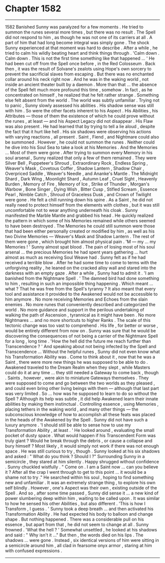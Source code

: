 
# Chapter 1582


---

1582 Banished
Sunny was paralyzed for a few moments .
He tried to summon the runes several more times , but there was no result . The Spell did not respond to him , as though he was not one of its carriers at all . A part of him that had long become integral was simply gone .
The shock Sunny experienced at that moment was hard to describe .
After a while , he tried to calm his wildly beating heart and think things through .
'Calm down . Calm down . This is not the first time something like that happened … '
He had been cut off from the Spell once before , in the Red Colosseum . Back then , it was the result of Solvane's zealots using Hope's own sorcery to prevent the sacrificial slaves from escaping .
But there was no enchanted collar around his neck right now . And he was in the waking world , not inside an ancient theater built by a daemon .
More than that … the absence of the Spell felt much more profound this time , somehow .
In fact , as he concentrated on himself , he realized that he felt rather strange . Something else felt absent from the world .
The world was subtly unfamiliar .
Trying not to panic , Sunny slowly assessed his abilities .
His shadow sense was still with him . So were the other facets inherent to his Aspect . His Abilities , his Attributes — those of them the existence of which he could prove without the runes , at least — and his Aspect Legacy did not disappear .
His Flaw was also present . He had learned that by trying to tell a lie aloud , despite the fact that it hurt like hell .
His six shadows were observing his actions with varying reactions , all present . Saint , Fiend , and Nightmare could also be summoned .
However , he could not summon the runes . Neither could he dive into his Soul Sea to take a look at his Memories .
And the Memories …
Most of them were gone .
After trying to summon every Memory in his soul arsenal , Sunny realized that only a few of them remained .
They were Silver Bell , Puppeteer's Shroud , Extraordinary Rock , Endless Spring , Weaver's Mask , Covetous Coffer , Shadow Lantern , Shadow Chair , Overpriced Saddle , Weaver's Needle , and Ananke's Mantle .
The Midnight Shard , Dark Wing , Moonlight Shard , Autumn Leaf , Cruel Sight , Heavenly Burden , Memory of Fire , Memory of Ice , Strike of Thunder , Morgan's Warbow , Bone Singer , Dying Wish , Bitter Cusp , Stifled Scream , Essence Pearl , Nimble Catch , Shroud of Graceless Dusk , and Crown of Twilight were gone .
He felt a chill running down his spine .
As a Saint , he did not really need to protect himself from the elements with clothes , but it was still uncomfortable not to wear anything underneath his cloak . Sunny manifested the Marble Mantle and grabbed his head .
He quickly realized the pattern in which some of his Memories remained while others seemed to have been destroyed .
The Memories he could still summon were those that had been either personally created or modified by him , as well as his two Divine Memories — Weaver's Mask and Shadow Lantern .
The rest of them were gone , which brought him almost physical pain .
'M — my … my Memories ! '
Sunny almost spat blood .
The pain of losing most of his soul arsenal ... the precious Memories he had spent years gathering ... hurt almost as much as receiving Soul Weave had .
Sunny felt as if he had received a terrible blow .
After he had some time to come to terms with the unforgiving reality , he leaned on the cracked alloy wall and stared into the darkness with an empty gaze .
After a while , Sunny had to admit it .
'I am banished from the Nightmare Spell . '
The damned bird had done something to him , resulting in such an impossible thing happening . Which meant … what ?
That he was free from the Spell's tyranny ?
It also meant that every tool and assistance it provided to the Awakened would not be accessible to him anymore . No more receiving Memories and Echoes from the slain enemies . No more runes that conveniently described and categorized the world . No more guidance and support in the perilous undertaking of walking the path of Ascension , tyrannical as it might have been .
No more Nightmares … and no more shortcuts to higher Ranks .
The scale of this tectonic change was too vast to comprehend . His life , for better or worse , would be entirely different from now on . Sunny was sure that he would be discovering the consequences of not being a carrier of the Nightmare Spell for a long , long time .
'How the hell did the future me reach further than Transcendence ? '
And speaking about not being infected by the Spell and Transcendence …
Without the helpful runes , Sunny did not even know what his Transformation Ability was .
Come to think about it , now that he was a Saint , there were more new things he was supposed to be able to do . Awakened traveled to the Dream Realm when they slept , while Masters could do it at any time … they still needed a Gateway to come back , though .
Saints , however , were akin to miniature Gateways themselves . They were supposed to come and go between the two worlds as they pleased , and could even bring other living beings with them — although that last part was very limited .
So … how was he supposed to learn to do so without the Spell ? Although its help was subtle , it did help Awakened learn their innate abilities by making them instinctual . Controlling essence , using Memories , placing tethers in the waking world , and many other things — the subconscious knowledge of how to accomplish all these feats was placed in the heads of the Awakened by the Spell .
Sunny did not have such a luxury anymore .
'I should still be able to sense how to use my Transformation Ability , at least . '
He looked around , evaluating the small pocket of dusty space . What would happen if his Transcendent Form was truly giant ? Would he break through the debris , or cause a collapse and bury himself ?
Most likely , it would simply not work if there was not enough space .
He was still curious to try , though .
Sunny looked at his six shadows and asked :
" What do you think ? Should I ?"
Surrounding Sunny in a semicircle , they stared at him silently . Happy shrugged without confidence .
Sunny chuckled wistfully .
" Come on . I am a Saint now … can you believe it ? After all the crap I went through to get to this point … it would be a shame not to try ."
He searched within his soul , hoping to find something new and unfamiliar .
It was an extremely strange thing , to explore his own self blindly .
However , one's Aspect was their own , existing outside of the Spell . And so , after some time passed , Sunny did sense it … a new kind of power slumbering deep within him , waiting to be called upon .
It was similar to how he sensed his other Abilities , but also different .
'This is how I Transform , I guess . '
Sunny took a deep breath … and then activated his Transformation Ability .
He had expected his body to balloon and change shape .
But nothing happened .
There was a considerable pull on his essence , but apart from that , he did not seem to change at all .
Sunny frowned .
'What the hell ? '
Somewhat unsettled , he looked at his shadows and said :
" Why isn't it …"
But then , the words died on his lips .
The shadows ... were gone .
Instead , six identical versions of him were sitting in a semicircle around him , all clad in fearsome onyx armor , staring at him with confused expressions .

---

